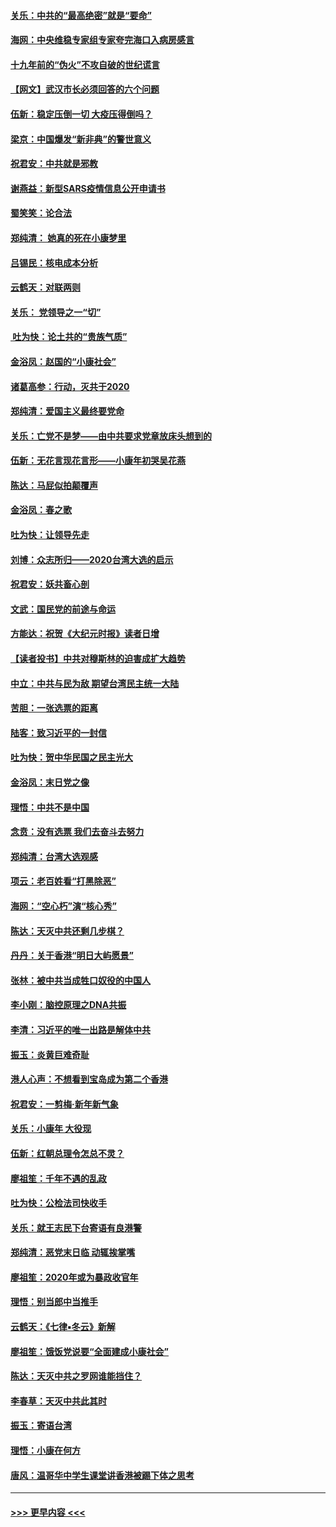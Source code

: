 #### [关乐：中共的“最高绝密”就是“要命”](../pages/nsc993/n11816946.md?t=01251502) 
#### [海网：中央维稳专家组专家夸完海口入病房感言](../pages/nsc993/n11815138.md?t=01251502) 
#### [十九年前的“伪火”不攻自破的世纪谎言](../pages/nsc993/n11813238.md?t=01251502) 
#### [【网文】武汉市长必须回答的六个问题](../pages/nsc993/n11813848.md?t=01251502) 
#### [伍新：稳定压倒一切 大疫压得倒吗？](../pages/nsc993/n11812634.md?t=01251502) 
#### [梁京：中国爆发“新非典”的警世意义](../pages/nsc993/n11812554.md?t=01251502) 
#### [祝君安：中共就是邪教](../pages/nsc993/n11812431.md?t=01251502) 
#### [谢燕益：新型SARS疫情信息公开申请书](../pages/nsc993/n11808840.md?t=01251502) 
#### [蜀笑笑：论合法](../pages/nsc993/n11808064.md?t=01251502) 
#### [郑纯清： 她真的死在小康梦里](../pages/nsc993/n11806623.md?t=01251502) 
#### [吕锡民：核电成本分析](../pages/nsc993/n11806284.md?t=01251502) 
#### [云鹤天：对联两则](../pages/nsc993/n11805957.md?t=01251502) 
#### [关乐： 党领导之一“切”](../pages/nsc993/n11804505.md?t=01251502) 
#### [ 吐为快：论土共的“贵族气质”](../pages/nsc993/n11804490.md?t=01251502) 
#### [金浴凤：赵国的“小康社会”](../pages/nsc993/n11804452.md?t=01251502) 
#### [诸葛高参：行动，灭共于2020](../pages/nsc993/n11804120.md?t=01251502) 
#### [郑纯清：爱国主义最终要党命](../pages/nsc993/n11802197.md?t=01251502) 
#### [关乐：亡党不是梦——由中共要求党章放床头想到的](../pages/nsc993/n11802156.md?t=01251502) 
#### [伍新：无花言现花言形——小康年初哭吴花燕](../pages/nsc993/n11800044.md?t=01251502) 
#### [陈达：马屁似拍颠覆声](../pages/nsc993/n11800010.md?t=01251502) 
#### [金浴凤：春之歌](../pages/nsc993/n11797687.md?t=01251502) 
#### [吐为快：让领导先走](../pages/nsc993/n11797512.md?t=01251502) 
#### [刘博：众志所归——2020台湾大选的启示](../pages/nsc993/n11796878.md?t=01251502) 
#### [祝君安：妖共畜心剖](../pages/nsc993/n11794273.md?t=01251502) 
#### [文武：国民党的前途与命运](../pages/nsc993/n11794198.md?t=01251502) 
#### [方能达：祝贺《大纪元时报》读者日增](../pages/nsc993/n11793807.md?t=01251502) 
#### [【读者投书】中共对穆斯林的迫害成扩大趋势](../pages/nsc993/n11791371.md?t=01251502) 
#### [中立：中共与民为敌 期望台湾民主统一大陆](../pages/nsc993/n11790392.md?t=01251502) 
#### [苦胆：一张选票的距离](../pages/nsc993/n11788914.md?t=01251502) 
#### [陆客：致习近平的一封信](../pages/nsc993/n11788867.md?t=01251502) 
#### [吐为快：贺中华民国之民主光大](../pages/nsc993/n11788618.md?t=01251502) 
#### [金浴凤：末日党之像](../pages/nsc993/n11787475.md?t=01251502) 
#### [理悟：中共不是中国](../pages/nsc993/n11787463.md?t=01251502) 
#### [念贲：没有选票  我们去奋斗去努力](../pages/nsc993/n11787398.md?t=01251502) 
#### [郑纯清：台湾大选观感](../pages/nsc993/n11786210.md?t=01251502) 
#### [项云：老百姓看“打黑除恶”](../pages/nsc993/n11785398.md?t=01251502) 
#### [海网：“空心朽”演“核心秀”](../pages/nsc993/n11783874.md?t=01251502) 
#### [陈达：天灭中共还剩几步棋？](../pages/nsc993/n11783719.md?t=01251502) 
#### [丹丹：关于香港“明日大屿愿景”](../pages/nsc993/n11783273.md?t=01251502) 
#### [张林：被中共当成牲口奴役的中国人](../pages/nsc993/n11782397.md?t=01251502) 
#### [李小刚：脑控原理之DNA共振](../pages/nsc993/n11780962.md?t=01251502) 
#### [李清：习近平的唯一出路是解体中共](../pages/nsc993/n11780866.md?t=01251502) 
#### [振玉：炎黄巨难奇耻](../pages/nsc993/n11779632.md?t=01251502) 
#### [港人心声：不想看到宝岛成为第二个香港](../pages/nsc993/n11778817.md?t=01251502) 
#### [祝君安：一剪梅‧新年新气象](../pages/nsc993/n11776340.md?t=01251502) 
#### [关乐：小康年 大役现](../pages/nsc993/n11774213.md?t=01251502) 
#### [伍新：红朝总理令怎总不灵？](../pages/nsc993/n11770813.md?t=01251502) 
#### [廖祖笙：千年不遇的乱政](../pages/nsc993/n11770373.md?t=01251502) 
#### [吐为快：公检法司快收手](../pages/nsc993/n11770359.md?t=01251502) 
#### [关乐：就王志民下台寄语有良港警](../pages/nsc993/n11769903.md?t=01251502) 
#### [郑纯清：恶党末日临 动辄挨掌嘴](../pages/nsc993/n11769356.md?t=01251502) 
#### [廖祖笙：2020年或为暴政收官年](../pages/nsc993/n11768216.md?t=01251502) 
#### [理悟：别当郎中当推手](../pages/nsc993/n11768243.md?t=01251502) 
#### [云鹤天：《七律▪冬云》新解](../pages/nsc993/n11768204.md?t=01251502) 
#### [廖祖笙：饿饭党说要“全面建成小康社会”](../pages/nsc993/n11767482.md?t=01251502) 
#### [陈达：天灭中共之罗网谁能挡住？](../pages/nsc993/n11767465.md?t=01251502) 
#### [李春草：天灭中共此其时](../pages/nsc993/n11767452.md?t=01251502) 
#### [振玉：寄语台湾](../pages/nsc993/n11767432.md?t=01251502) 
#### [理悟：小康在何方](../pages/nsc993/n11767394.md?t=01251502) 
#### [唐风：温哥华中学生课堂讲香港被踢下体之思考](../pages/nsc993/n11766848.md?t=01251502) 

----
#### [ >>> 更早内容 <<< ](../indexes/nsc993-earlier.md)
